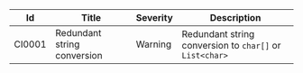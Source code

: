 | Id | Title | Severity | Description |
|----|-------|----------|-------------|
| CI0001 | Redundant string conversion | Warning | Redundant string conversion to `char[]` or `List<char>` |
